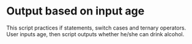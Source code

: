 # Output based on input age

This script practices if statements, switch cases and ternary operators.
User inputs age, then script outputs whether he/she can drink alcohol.